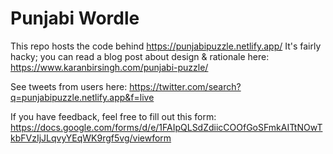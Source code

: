 # Punjabi Wordle

This repo hosts the code behind https://punjabipuzzle.netlify.app/ It's fairly hacky; you can read a blog post about design & rationale here: https://www.karanbirsingh.com/punjabi-puzzle/

See tweets from users here: https://twitter.com/search?q=punjabipuzzle.netlify.app&f=live

If you have feedback, feel free to fill out this form: https://docs.google.com/forms/d/e/1FAIpQLSdZdiicCOOfGoSFmkAITtNOwTkbFVzIjJLqvyYEqWK9rgf5vg/viewform
